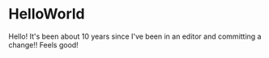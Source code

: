 # HelloWorld

Hello!
It's been about 10 years since I've been in an editor and committing a change!!  Feels good!

